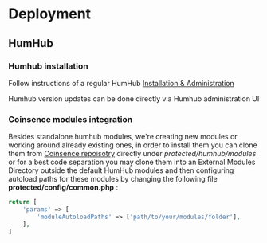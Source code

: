 # Deployment

## HumHub

### Humhub installation 

Follow instructions of a regular HumHub [Installation & Administration](http://docs.humhub.org/admin-README.html)

Humhub version updates can be done directly via Humhub administration UI 

### Coinsence modules integration 

Besides standalone humhub modules, we're creating new modules or working around already existing ones, in order to install them you can clone them from [Coinsence repoisotry](https://github.com/Coinsence) directly under *protected/humhub/modules* or for a best code separation you may clone them into an External Modules Directory outside the default HumHub modules and then configuring autoload paths for these modules by changing the following file **protected/config/common.php** : 

```php
return [
    'params' => [
        'moduleAutoloadPaths' => ['path/to/your/modules/folder'],        
    ],
]
```

